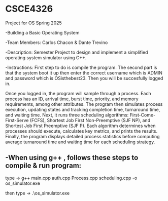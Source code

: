 # CSCE4326
Project for OS Spring 2025

-Building a Basic Operating System

-Team Members: Carlos Chacon & Dante Trevino

-Description: Semester Project to design and implement a simplified operating system simulator using C++.

-Instructions: First step to do is compile the program. 
The second part is that the system boot it up then enter the correct username which is ADMIN and password which is OSisthebest23. 
Then you will be succesfully logged in.

Once you logged in, the program will sample through a process. Each process has an ID, arrival time, burst time, priority, and memory requirements, among other attributes. The program then simulates process execution, updating states and tracking completion time, turnaround time, and waiting time. Next, it runs three scheduling algorithms: First-Come-First-Serve (FCFS), Shortest Job First Non-Preemptive (SJF NP), and Shortest Job First Preemptive (SJF P). Each algorithm determines when processes should execute, calculates key metrics, and prints the results. Finally, the program displays detailed process statistics before computing average turnaround time and waiting time for each scheduling strategy.

-When using g++ , follows these steps to compile & run program:
-
type -> g++ main.cpp auth.cpp Process.cpp scheduling.cpp -o os_simulator.exe
  
  then type -> .\os_simulator.exe



